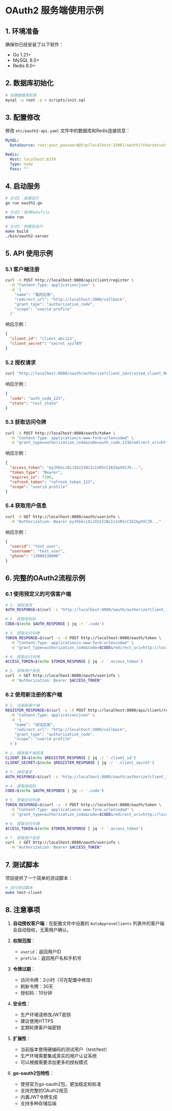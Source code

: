 # OAuth2 服务端使用示例

## 1. 环境准备

确保你已经安装了以下软件：
- Go 1.21+
- MySQL 8.0+
- Redis 6.0+

## 2. 数据库初始化

```bash
# 创建数据库和表
mysql -u root -p < scripts/init.sql
```

## 3. 配置修改

修改 `etc/oauth2-api.yaml` 文件中的数据库和Redis连接信息：

```yaml
MySQL:
  DataSource: root:your_password@tcp(localhost:3306)/oauth2?charset=utf8mb4&parseTime=True&loc=Local

Redis:
  Host: localhost:6379
  Type: node
  Pass: ""
```

## 4. 启动服务

```bash
# 方式1：直接运行
go run oauth2.go

# 方式2：使用Makefile
make run

# 方式3：构建后运行
make build
./bin/oauth2-server
```

## 5. API 使用示例

### 5.1 客户端注册

```bash
curl -X POST http://localhost:8080/api/client/register \
  -H "Content-Type: application/json" \
  -d '{
    "name": "我的应用",
    "redirect_url": "http://localhost:3000/callback",
    "grant_type": "authorization_code",
    "scope": "userid profile"
  }'
```

响应示例：
```json
{
  "client_id": "client_abc123",
  "client_secret": "secret_xyz789"
}
```

### 5.2 授权请求

```bash
curl "http://localhost:8080/oauth/authorize?client_id=trusted_client_001&response_type=code&redirect_uri=http://localhost:3000/callback&scope=userid%20profile&state=test_state"
```

响应示例：
```json
{
  "code": "auth_code_123",
  "state": "test_state"
}
```

### 5.3 获取访问令牌

```bash
curl -X POST http://localhost:8080/oauth/token \
  -H "Content-Type: application/x-www-form-urlencoded" \
  -d "grant_type=authorization_code&code=auth_code_123&redirect_uri=http://localhost:3000/callback&client_id=trusted_client_001&client_secret=trusted_secret_001"
```

响应示例：
```json
{
  "access_token": "eyJhbGciOiJIUzI1NiIsInR5cCI6IkpXVCJ9...",
  "token_type": "Bearer",
  "expires_in": 7200,
  "refresh_token": "refresh_token_123",
  "scope": "userid profile"
}
```

### 5.4 获取用户信息

```bash
curl -X GET http://localhost:8080/oauth/userinfo \
  -H "Authorization: Bearer eyJhbGciOiJIUzI1NiIsInR5cCI6IkpXVCJ9..."
```

响应示例：
```json
{
  "userid": "test_user",
  "username": "test_user",
  "phone": "13800138000"
}
```

## 6. 完整的OAuth2流程示例

### 6.1 使用预定义的可信客户端

```bash
# 1. 授权请求
AUTH_RESPONSE=$(curl -s "http://localhost:8080/oauth/authorize?client_id=trusted_client_001&response_type=code&redirect_uri=http://localhost:3000/callback&scope=userid%20profile&state=test_state")

# 2. 提取授权码
CODE=$(echo $AUTH_RESPONSE | jq -r '.code')

# 3. 获取访问令牌
TOKEN_RESPONSE=$(curl -s -X POST http://localhost:8080/oauth/token \
  -H "Content-Type: application/x-www-form-urlencoded" \
  -d "grant_type=authorization_code&code=$CODE&redirect_uri=http://localhost:3000/callback&client_id=trusted_client_001&client_secret=trusted_secret_001")

# 4. 提取访问令牌
ACCESS_TOKEN=$(echo $TOKEN_RESPONSE | jq -r '.access_token')

# 5. 获取用户信息
curl -X GET http://localhost:8080/oauth/userinfo \
  -H "Authorization: Bearer $ACCESS_TOKEN"
```

### 6.2 使用新注册的客户端

```bash
# 1. 注册新客户端
REGISTER_RESPONSE=$(curl -s -X POST http://localhost:8080/api/client/register \
  -H "Content-Type: application/json" \
  -d '{
    "name": "测试应用",
    "redirect_url": "http://localhost:3000/callback",
    "grant_type": "authorization_code",
    "scope": "userid profile"
  }')

# 2. 提取客户端信息
CLIENT_ID=$(echo $REGISTER_RESPONSE | jq -r '.client_id')
CLIENT_SECRET=$(echo $REGISTER_RESPONSE | jq -r '.client_secret')

# 3. 授权请求
AUTH_RESPONSE=$(curl -s "http://localhost:8080/oauth/authorize?client_id=$CLIENT_ID&response_type=code&redirect_uri=http://localhost:3000/callback&scope=userid%20profile&state=test_state")

# 4. 提取授权码
CODE=$(echo $AUTH_RESPONSE | jq -r '.code')

# 5. 获取访问令牌
TOKEN_RESPONSE=$(curl -s -X POST http://localhost:8080/oauth/token \
  -H "Content-Type: application/x-www-form-urlencoded" \
  -d "grant_type=authorization_code&code=$CODE&redirect_uri=http://localhost:3000/callback&client_id=$CLIENT_ID&client_secret=$CLIENT_SECRET")

# 6. 提取访问令牌
ACCESS_TOKEN=$(echo $TOKEN_RESPONSE | jq -r '.access_token')

# 7. 获取用户信息
curl -X GET http://localhost:8080/oauth/userinfo \
  -H "Authorization: Bearer $ACCESS_TOKEN"
```

## 7. 测试脚本

项目提供了一个简单的测试脚本：

```bash
# 运行测试脚本
make test-client
```

## 8. 注意事项

1. **自动授权客户端**：在配置文件中设置的 `AutoApproveClients` 列表中的客户端会自动授权，无需用户确认。

2. **权限范围**：
   - `userid`：返回用户ID
   - `profile`：返回用户名和手机号

3. **令牌过期**：
   - 访问令牌：2小时（可在配置中修改）
   - 刷新令牌：30天
   - 授权码：10分钟

4. **安全性**：
   - 生产环境请修改JWT密钥
   - 建议使用HTTPS
   - 定期轮换客户端密钥

5. **扩展性**：
   - 当前版本使用硬编码的测试用户（test/test）
   - 生产环境需要集成真实的用户认证系统
   - 可以根据需要添加更多的授权模式

6. **go-oauth2包特性**：
   - 使用官方go-oauth2包，更加稳定和标准
   - 支持完整的OAuth2规范
   - 内置JWT令牌生成
   - 支持多种存储后端 
